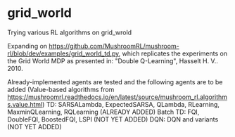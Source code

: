 # grid_world
Trying various RL algorithms on grid_wrold

Expanding on https://github.com/MushroomRL/mushroom-rl/blob/dev/examples/grid_world_td.py, which replicates the experiments on the Grid World MDP as presented in: "Double Q-Learning", Hasselt H. V.. 2010.


Already-implemented agents are tested and the following agents are to be added (Value-based algorithms from https://mushroomrl.readthedocs.io/en/latest/source/mushroom_rl.algorithms.value.html)
TD: SARSALambda, ExpectedSARSA, QLambda, RLearning, MaxminQLearning, RQLearning (ALREADY ADDED)
Batch TD: FQI, DoubleFQI, BoostedFQI, LSPI (NOT YET ADDED)
DQN: DQN and variants (NOT YET ADDED)
